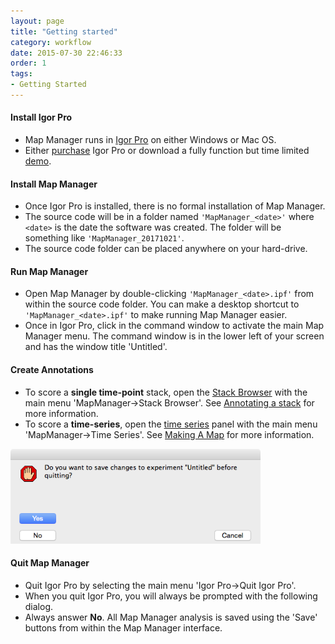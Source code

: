 ```yaml
---
layout: page
title: "Getting started"
category: workflow
date: 2015-07-30 22:46:33
order: 1
tags:
- Getting Started
---
```



#### Install Igor Pro

- Map Manager runs in <A HREF="https://www.wavemetrics.com" target="_blank">Igor Pro</A> on either Windows or Mac OS.
- Either <A HREF="https://www.wavemetrics.com/order/order1.php?type=Academic">purchase</A> Igor Pro or download a fully function but time limited <A HREF="https://www.wavemetrics.com/support/demos.htm" target="_blank">demo</A>.

<!--
<p class="important"><B>Important.</B> Map Manager will only work with Igor Pro 6. Please make sure you have Igor Pro 6 or <A HREF="https://www.wavemetrics.com/order/order_igordownloads6.htm">download a trial version of Igor Pro 6.3</A>.
</p>
-->

#### Install Map Manager

 - Once Igor Pro is installed, there is no formal installation of Map Manager.
 - The source code will be in a folder named `'MapManager_<date>'` where `<date>` is the date the software was created. The folder will be something like `'MapManager_20171021'`.
 - The source code folder can be placed anywhere on your hard-drive.
 
#### Run Map Manager

 - Open Map Manager by double-clicking `'MapManager_<date>.ipf'` from within the source code folder. You can make a desktop shortcut to `'MapManager_<date>.ipf'` to make running Map Manager easier.
 - Once in Igor Pro, click in the command window to activate the main Map Manager menu. The command window is in the lower left of your screen and has the window title 'Untitled'.
 
#### Create Annotations

 - To score a **single time-point** stack, open the [Stack Browser][6] with the main menu 'MapManager&rarr;Stack Browser'. See [Annotating a stack][10] for more information.
 - To score a **time-series**, open the [time series][5] panel with the main menu 'MapManager&rarr;Time Series'. See [Making A Map][11] for more information.

<IMG class="img-float-right" SRC="images/mm3/quit-igor.png" WIDTH="400">

#### Quit Map Manager

 - Quit Igor Pro by selecting the main menu 'Igor Pro&rarr;Quit Igor Pro'.
 - When you quit Igor Pro, you will always be prompted with the following dialog.
 - Always answer **No**. All Map Manager analysis is saved using the 'Save' buttons from within the Map Manager interface.
 
<!--
#### Map Manager Options

 - Global options are set in the [Options Panel][9].
 - There is one set of options that will be reloaded the next time Map Manager is run.
 - Save the current options with the 'Save' button in the [Options][9] panel.
-->

<div class="print-page-break"></div>

[1]: https://www.wavemetrics.com
[2]: https://www.wavemetrics.com/order/order1.php?type=Academic
[3]: https://www.wavemetrics.com/support/versions.htm
[4]: https://www.wavemetrics.com/support/demos.htm
[5]: time-series-panel
[6]: stack-browser
[8]: user-files
[9]: stackdb-options-panel
[10]: annotating-a-stack
[11]: making-a-map
